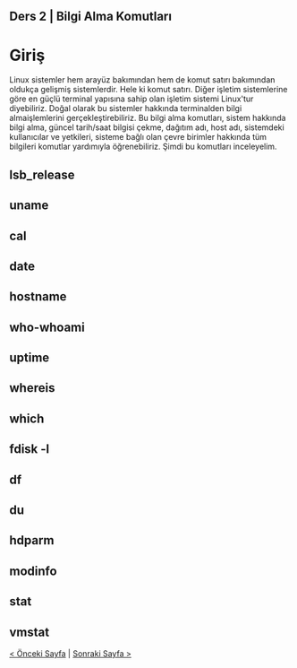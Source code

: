 ## Ders 2 | Bilgi Alma Komutları

# Giriş

Linux sistemler hem arayüz bakımından hem de komut satırı bakımından oldukça gelişmiş sistemlerdir. Hele ki komut satırı. Diğer işletim sistemlerine göre en güçlü terminal yapısına sahip olan işletim sistemi Linux'tur diyebiliriz.  Doğal olarak bu sistemler hakkında terminalden bilgi almaişlemlerini gerçekleştirebiliriz. Bu bilgi alma komutları, sistem hakkında bilgi alma, güncel tarih/saat bilgisi çekme, dağıtım adı, host adı, sistemdeki kullanıcılar ve yetkileri, sisteme bağlı olan çevre birimler hakkında tüm bilgileri komutlar yardımıyla öğrenebiliriz. Şimdi bu komutları inceleyelim.

## lsb_release  
## uname
## cal
## date
## hostname
## who-whoami
## uptime
## whereis
## which
## fdisk -l
## df
## du
## hdparm
## modinfo
## stat
## vmstat

[< Önceki Sayfa](https://saricayemre.github.io/linuxkomutsatiridersleri-ders1/) | [Sonraki Sayfa >](https://saricayemre.github.io/linuxkomutsatiridersleri-ders3/)
